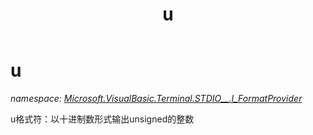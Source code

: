 ﻿---
title: u
---

# u
_namespace: [Microsoft.VisualBasic.Terminal.STDIO__.I_FormatProvider](N-Microsoft.VisualBasic.Terminal.STDIO__.I_FormatProvider.html)_

u格式符：以十进制数形式输出unsigned的整数




